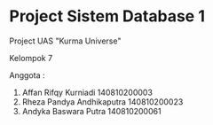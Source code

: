 # Project Sistem Database 1
Project UAS "Kurma Universe"

Kelompok 7

Anggota :
1. Affan Rifqy Kurniadi         140810200003
2. Rheza Pandya Andhikaputra    140810200023
3. Andyka Baswara Putra         140810200061
